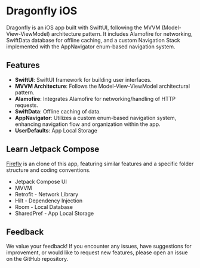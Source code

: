 # Dragonfly iOS

Dragonfly is an iOS app built with SwiftUI, following the MVVM (Model-View-ViewModel) architecture pattern. It includes Alamofire for networking, SwiftData database for offline caching, and a custom Navigation Stack implemented with the AppNavigator enum-based navigation system. 


## Features

- **SwiftUI**: SwiftUI framework for building user interfaces.
- **MVVM Architecture**: Follows the Model-View-ViewModel architectural pattern.
- **Alamofire**: Integrates Alamofire for networking/handling of HTTP requests.
- **SwiftData**: Offline caching of data.
- **AppNavigator**: Utilizes a custom enum-based navigation system, enhancing navigation flow and organization within the app.
- **UserDefaults**: App Local Storage

## Learn Jetpack Compose 

[Firefly](https://github.com/iamnaran/firefly-compose) is an clone of this app, featuring similar features and a specific folder structure and coding conventions.
- Jetpack Compose UI
- MVVM 
- Retrofit - Network Library
- Hilt - Dependency Injection
- Room - Local Database
- SharedPref - App Local Storage



## Feedback

We value your feedback! If you encounter any issues, have suggestions for improvement, or would like to request new features, please open an issue on the GitHub repository.
